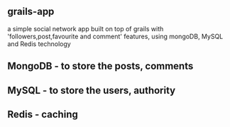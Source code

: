 grails-app
----------

a simple social network app built on top of grails with 'followers,post,favourite and comment' features, using mongoDB, MySQL and Redis technology

## MongoDB - to store the posts, comments ##
## MySQL - to store the users, authority ##
## Redis - caching ##



